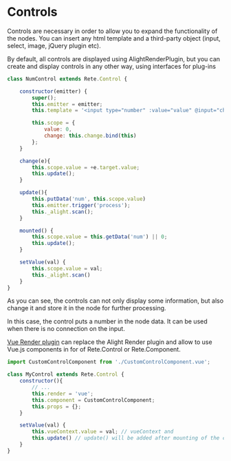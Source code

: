 Controls
=

Controls are necessary in order to allow you to expand the functionality of the nodes. You can insert any html template and a third-party object (input, select, image, jQuery plugin etc). 

By default, all controls are displayed using AlightRenderPlugin, but you can create and display controls in any other way, using interfaces for plug-ins

```js
class NumControl extends Rete.Control {

    constructor(emitter) {
        super();
        this.emitter = emitter;
        this.template = '<input type="number" :value="value" @input="change($event)"/>';

        this.scope = {
            value: 0,
            change: this.change.bind(this)
        };
    }

    change(e){
        this.scope.value = +e.target.value;
        this.update();
    }

    update(){
        this.putData('num', this.scope.value)
        this.emitter.trigger('process');
        this._alight.scan();
    }

    mounted() {
        this.scope.value = this.getData('num') || 0;
        this.update();
    }

    setValue(val) {
        this.scope.value = val;
        this._alight.scan()
    }
}
```

As you can see, the controls can not only display some information, but also change it and store it in the node for further processing. 

In this case, the control puts a number in the node data. It can be used when there is no connection on the input.

[Vue Render plugin](Plugins#vue-render) can replace the Alight Render plugin and allow to use Vue.js components in for of Rete.Control or Rete.Component.

```js
import CustomControlComponent from './CustomControlComponent.vue';

class MyControl extends Rete.Control {
    constructor(){
        // ...
        this.render = 'vue';
        this.component = CustomControlComponent;
        this.props = {};
    }

    setValue(val) {
        this.vueContext.value = val; // vueContext and
        this.update() // update() will be added after mounting of the component
    }
}
```
